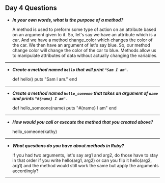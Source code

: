 ## Day 4 Questions

* ***In your own words, what is the purpose of a method?***

    A method is used to preform some type of action on an attribute based on an argument given to it. So, let's say we have an attribute which is a car. And we have a method change_color which changes the color of the car. We then have an argument of let's say blue. So, our method change color will change the color of the car to blue. Methods allow us to manipulate attributes of data without actually changing the variables. 

---

* ***Create a method named `hello` that will print `"Sam I am"`.***

    def hello()
      puts "Sam I am."
    end

---

* ***Create a method named `hello_someone` that takes an argument of `name` and prints `"#{name} I am"`.***

    def hello_someone(name)
      puts "#{name} I am"
    end

---

* ***How would you call or execute the method that you created above?***

    hello_someone(kathy)

---

* ***What questions do you have about methods in Ruby?***

    If you had two arguments, let's say arg1 and arg2, do those have to stay in that order if you write hello(arg1, arg2) or can you flip it hello(arg2, arg1) and the method would still work the same but apply the arguments accordingly?

---
